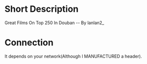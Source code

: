 # Short Description
Great Films On Top 250 In Douban -- By lanlan2_
# Connection
It depends on your network(Although I MANUFACTURED a header).
